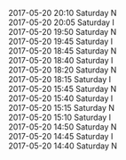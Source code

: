 2017-05-20 20:10 Saturday  N  
2017-05-20 20:05 Saturday  I  
2017-05-20 19:50 Saturday  N  
2017-05-20 19:45 Saturday  I  
2017-05-20 18:45 Saturday  N  
2017-05-20 18:40 Saturday  I  
2017-05-20 18:20 Saturday  N  
2017-05-20 18:15 Saturday  I  
2017-05-20 15:45 Saturday  N  
2017-05-20 15:40 Saturday  I  
2017-05-20 15:15 Saturday  N  
2017-05-20 15:10 Saturday  I  
2017-05-20 14:50 Saturday  N  
2017-05-20 14:45 Saturday  I  
2017-05-20 14:40 Saturday  N  
